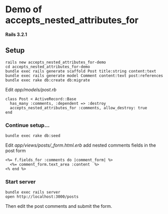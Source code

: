 # Demo of accepts_nested_attributes_for

**Rails 3.2.1**

## Setup

    rails new accepts_nested_attributes_for-demo
    cd accepts_nested_attributes_for-demo
    bundle exec rails generate scaffold Post title:string content:text
    bundle exec rails generate model Comment content:text post:references
    bundle exec rake db:create db:migrate


Edit *app/models/post.rb*

    class Post < ActiveRecord::Base
      has_many :comments, :dependent => :destroy
      accepts_nested_attributes_for :comments, allow_destroy: true
    end

### Continue setup…

    bundle exec rake db:seed

Edit *app/views/posts/_form.html.erb* add nested comments fields in the post form

    <%= f.fields_for :comments do |comment_form| %>
      <%= comment_form.text_area :content  %>
    <% end %>

### Start server

    bundle exec rails server
    open http://localhost:3000/posts

Then edit the post comments and submit the form.